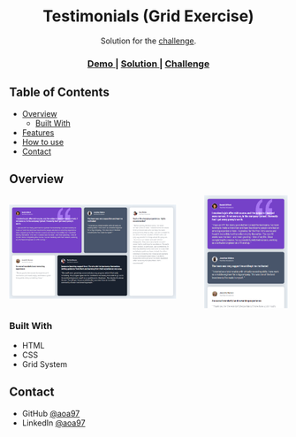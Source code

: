 <h1 align="center">Testimonials (Grid Exercise)</h1>

<div align="center">
   Solution for the <a href="https://www.frontendmentor.io/challenges/testimonials-grid-section-Nnw6J7Un7" target="_blank">challenge</a>.
</div>

<div align="center">
  <h3>
    <a href="https://aoa97.github.io/testimonials/">
      Demo
    </a>
    <span> | </span>
    <a href="https://www.frontendmentor.io/solutions/testimonials-grid-section-challenge-hub-gygU4SJXe">
      Solution
    </a>
    <span> | </span>
    <a href="https://www.frontendmentor.io/challenges/testimonials-grid-section-Nnw6J7Un7">
      Challenge
    </a>
  </h3>
</div>

<!-- TABLE OF CONTENTS -->

## Table of Contents

- [Overview](#overview)
  - [Built With](#built-with)
- [Features](#features)
- [How to use](#how-to-use)
- [Contact](#contact)

<!-- OVERVIEW -->

## Overview

<div style="display: flex; justify-content: space-between; column-gap: 10px; margin-bottom: 10px; align-items: center; width: 100%">
  <img width="" src="./screen1.png" alt="screenshot" style="width: 60%; height: auto">
  <img src="./screen2.png" alt="screenshot" style="width: 30%; height: auto">
</div>

### Built With

<!-- This section should list any major frameworks that you built your project using. Here are a few examples.-->

- HTML
- CSS
- Grid System

## Contact

- GitHub [@aoa97](https://github.com/aoa97)
- LinkedIn [@aoa97](https://www.linkedin.com/in/aoa97/)
